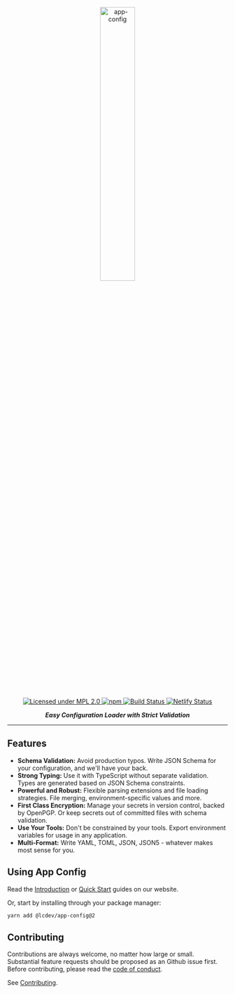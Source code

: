 <p align="center">
  <img src="https://app-config.dev/hero.png" width="40%" align="center" alt="app-config">
</p>

<p align="center">
  <a href="https://www.mozilla.org/en-US/MPL/2.0/">
    <img alt="Licensed under MPL 2.0" src="https://img.shields.io/badge/license-MPL_2.0-green.svg?style=flat-square"/>
  </a>
  <a href="https://www.npmjs.com/package/@lcdev/app-config">
    <img alt="npm" src="https://img.shields.io/npm/v/@lcdev/app-config.svg?style=flat-square"/>
  </a>
  <a href="https://github.com/launchcodedev/app-config/actions">
    <img alt="Build Status" src="https://img.shields.io/github/workflow/status/launchcodedev/app-config/main?style=flat-square"/>
  </a>
  <a href="https://app-config.dev">
    <img alt="Netlify Status" src="https://img.shields.io/netlify/8a8b48b6-cae6-4fd9-a085-a39f9d4ac140?style=flat-square"/>
  </a>
</p>

<p align="center">
  <i><b>Easy Configuration Loader with Strict Validation</b></i>
</p>

---

## Features

- **Schema Validation:** Avoid production typos. Write JSON Schema for your configuration, and we'll have your back.
- **Strong Typing:** Use it with TypeScript without separate validation. Types are generated based on JSON Schema constraints.
- **Powerful and Robust:** Flexible parsing extensions and file loading strategies. File merging, environment-specific values and more.
- **First Class Encryption:** Manage your secrets in version control, backed by OpenPGP. Or keep secrets out of committed files with schema validation.
- **Use Your Tools:** Don't be constrained by your tools. Export environment variables for usage in any application.
- **Multi-Format:** Write YAML, TOML, JSON, JSON5 - whatever makes most sense for you.

## Using App Config

Read the [Introduction](https://app-config.dev/guide/intro/) or [Quick Start](https://app-config.dev/guide/intro/quick-start/) guides on our website.

Or, start by installing through your package manager:

```sh
yarn add @lcdev/app-config@2
```

## Contributing

Contributions are always welcome, no matter how large or small.
Substantial feature requests should be proposed as an Github issue first.
Before contributing, please read the [code of conduct](./CODE_OF_CONDUCT.md).

See [Contributing](./CONTRIBUTING.md).
